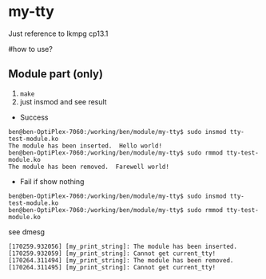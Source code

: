 my-tty
===
Just reference to lkmpg cp13.1

#how to use?
## Module part (only)
1. `make`
2. just insmod and see result


- Success
```
ben@ben-OptiPlex-7060:/working/ben/module/my-tty$ sudo insmod tty-test-module.ko
The module has been inserted.  Hello world!
ben@ben-OptiPlex-7060:/working/ben/module/my-tty$ sudo rmmod tty-test-module.ko
The module has been removed.  Farewell world!
```

- Fail
if show nothing
```
ben@ben-OptiPlex-7060:/working/ben/module/my-tty$ sudo insmod tty-test-module.ko
ben@ben-OptiPlex-7060:/working/ben/module/my-tty$ sudo rmmod tty-test-module.ko
```

see dmesg
```
[170259.932056] [my_print_string]: The module has been inserted.
[170259.932059] [my_print_string]: Cannot get current_tty!
[170264.311494] [my_print_string]: The module has been removed.
[170264.311495] [my_print_string]: Cannot get current_tty!
```

